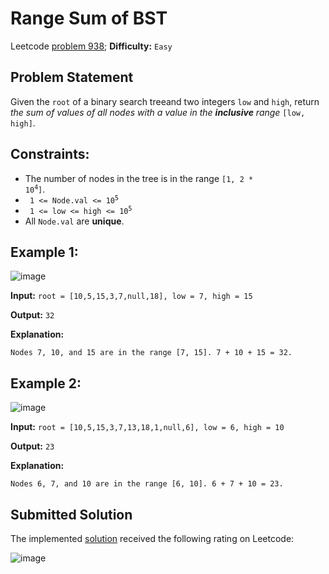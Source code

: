# Range Sum of BST

Leetcode [problem 938](https://leetcode.com/problems/range-sum-of-bst/); **Difficulty:** `Easy`

## Problem Statement

Given the `root` of a binary search treeand two integers `low` and `high`, return _the sum of values of all nodes with a value in the **inclusive** range_ `[low, high]`.

## Constraints:

- The number of nodes in the tree is in the range <code>[1, 2 * 10<sup>4</sup>]</code>.
- <code> 1 <= Node.val <= 10<sup>5</sup></code>
- <code> 1 <= low <= high <= 10<sup>5</sup> </code>
- All `Node.val` are **unique**.

## Example 1:

![image](https://user-images.githubusercontent.com/33619581/127748408-c357fcbb-9747-4166-8569-620326d3f0b0.png)

**Input:** `root = [10,5,15,3,7,null,18], low = 7, high = 15`

**Output:** `32`

**Explanation:**
```
Nodes 7, 10, and 15 are in the range [7, 15]. 7 + 10 + 15 = 32.
```

## Example 2:

![image](https://user-images.githubusercontent.com/33619581/127748420-162259e9-de0c-4874-8789-73f2148fd31e.png)

**Input:** `root = [10,5,15,3,7,13,18,1,null,6], low = 6, high = 10`

**Output:** `23`

**Explanation:**
```
Nodes 6, 7, and 10 are in the range [6, 10]. 6 + 7 + 10 = 23.
```

## Submitted Solution

The implemented [solution](solution.cpp) received the following rating on Leetcode:

![image](https://user-images.githubusercontent.com/33619581/127748376-dec0fa3a-9da2-4f70-bc86-ea275a03c8fd.png)
